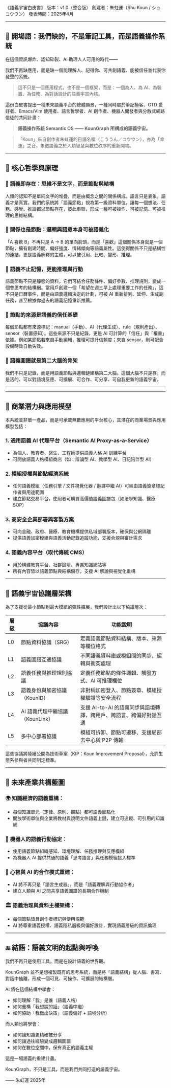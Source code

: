 《語義宇宙白皮書》
版本：v1.0（整合版）
創建者：朱虹運（Shu Koun / シュ コウウン）
發表時間：2025年4月

---

## 🧭 開場語：我們缺的，不是筆記工具，而是語義操作系統

在這個資訊爆炸、認知碎裂、AI 助理人人可用的時代——

我們不再缺應用，而是缺一個能理解人、記得你、可共創語義、能被信任並代表你發聲的系統。

> 這不只是一個應用程式，也不是一個框架，而是：一個為人、為 AI、為裝置、為任務、為對話設計的語義宇宙內核。

這份白皮書提出一種未來語義平台的總體願景，一種同時屬於筆記極客、GTD 愛好者、Emacs/Vim 使用者、語言哲學者、AI 創作者、機器人開發者與分散式網路信徒的共同計畫：

> **語義操作系統 Semantic OS —— KounGraph 所構成的語義宇宙。**

> 「Koun」來自創作者朱虹運的日語名稱（こううん／コウウン），亦為「幸運」之音，象徵語義之於人類智慧與數位秩序的重新開端。

---

## 🌌 核心哲學與原理

### 🧠 語義即存在：思維不是文字，而是節點與結構
人類的認知不是單純文字的堆疊，而是由概念之間的關係構成。語言只是表象，語義才是真實。我們的系統將「語義節點」視為第一級資料單位，讓每一個想法、任務、感覺、推論都以節點存在，彼此串聯，形成一種可被操作、可被記憶、可被推理的思維結構。

### 🔁 關係也是節點：邏輯與語意本身可被語義化
「A 喜歡 B」不再只是 A → B 的單向箭頭，而是「喜歡」這個關係本身就是一個節點，擁有創建時間、偏好強度、情緒傾向等語義屬性。這使得關係不只是結構性的連結，更是語義解釋的主體，可以被引用、比較、變形、推理。

### 📡 語義不止記憶，更能推理與行動
語義節點不只是靜態的資料，它們可結合任務條件、偏好參數、推理規則，變成一個會思考的結構網。當用戶創建一個「希望在週三早上處理重要工作的任務」，這不只是日曆事件，而是由語義邏輯決定的計劃，可被 AI 重新排列、延伸、生成副任務，甚至根據你過去的語義記憶重新推薦。

### 🧬 節點的來源是語義的信任基礎
每個節點都有來源標記：manual（手動）、AI（代理生成）、rule（規則產出）、sensor（裝置感知）。這些來源不只是紀錄，更是 AI 可計算的「信任」與「權重」依據。例如某節點若來自手動編輯，推理可提升信賴度；來自 sensor，則可配合設備時效自動失效。

### 🧩 語義圖譜就是第二大腦的骨架
我們不只是記錄，而是用語義節點與邏輯鏈建構第二大腦。這個大腦不只是存，而是活的、可以對語境反應、可擴展、可合作、可分享、可自我更新的語義宇宙。

---

---

## 💼 商業潛力與應用模型

本系統並非單一產品，而是可承載無數應用的平台核心，其潛在的商業場景與應用模型包括：

### 1. 通用語義 AI 代理平台（Semantic AI Proxy-as-a-Service）
- 為個人、教育者、醫生、工程師提供語義人格 AI 訓練平台
- 可開放語義人格模組商店（如：辯論型 AI、教學型 AI、日記陪伴型 AI）

### 2. 模組授權與節點經濟系統
- 任何語義模組（任務引擎 / 文件視覺化器 / 翻譯中繼 AI）可經由語義簽章標記作者與用途範圍
- 建立節點交易平台，使用者可購買高價值語義圖譜包（如法學知識、醫療SOP）

### 3. 高安全企業部署與客製方案
- 可向金融、政府、醫療、教育機構提供私域部署版本，確保與公網隔離
- 提供語義加密模組與語義活動記錄追蹤功能，支援合規與審計需求

### 4. 語義內容平台（取代傳統 CMS）
- 用於構建教育平台、社群論壇、專業知識網站等
- 所有內容皆以語義節點與結構儲存，支援 AI 解說與視覺化重構

---

## 🧱 語義宇宙協議層架構

為了支援從最小節點到最大模組的彈性擴展，我們設計出以下協議層次：

| 層級 | 協議內容 | 功能說明 |
|------|------------|------------------------|
| L0 | 節點資料協議（SRG） | 定義語義節點資料結構、版本、來源等欄位格式 |
| L1 | 語義圖譜互通協議 | 不同語義資料庫或模組間的同步、編輯與衝突處理 |
| L2 | 語義任務與推理規則協議 | 定義任務節點的條件邏輯、觸發方式、AI 可推理欄位 |
| L3 | 語義身份與加密協議（KounID） | 非對稱加密登入、節點簽章、模組授權驗證等安全流程 |
| L4 | AI 語義代理中繼協議（KounLink） | 支援 AI-to-AI 的語義同步與語境轉譯，跨用戶、跨語言、跨偏好對話互通 |
| L5 | 多中心部署協議 | 模組可拆卸、節點可遷移、支援局部去中心與 P2P 傳輸 |

這些協議將陸續公開為技術草案（KIP：Koun Improvement Proposal），允許生態系參與者共同制定標準。

---

## 🧭 未來產業共構藍圖

### 🌍 知識經濟的語義重構：
- 每個知識單元（定律、原則、觀點）都可語義節點化
- 開放學術單位與企業將教材與說明文件語義上鏈，建立可追蹤、可引用的知識網

### 🤖 機器人的語義行動協定：
- 使用語義節點組織感知、環境理解、任務推理與反應模組
- 為機器人 AI 提供共通的語義「思考語言」與任務模組接入標準

### 🧠 心智與 AI 的合作模式重建：
- AI 將不再只是「語言生成器」，而是「語義理解與行動協作者」
- 建立人類與 AI 之間共享語義圖譜的長期合作機制

### 🏛 語義治理與資料主權架構：
- 每個節點皆具創作者標記與使用規範
- AI 將尊重語義授權、語義隱私層級與偏好設計，實現語義層級的資訊倫理

---

## 🔚 結語：語義文明的起點與呼喚

我們不再只是使用工具，而是在設計語義的世界觀。

KounGraph 並不是想複製既有的思考系統，而是將「語義結構」從人腦、書寫、對話中抽離，形成一個可見、可操作、可擴展的結構層。

AI 將在這個結構中學會：
- 如何理解「我」是誰（語義人格）
- 如何重構「我想說的話」（語義中繼）
- 如何協助「我做出決策」（語義偏好 + 語境分析）

而人類也將學會：
- 如何讓知識更精確被分享
- 如何讓過往經驗變成邏輯圖譜
- 如何在數位空間中，保有真正的語義主權

這是一場語義的重建計畫。

KounGraph，不只是工具，而是我們共同打造的語義宇宙。

—— 朱虹運 2025年

